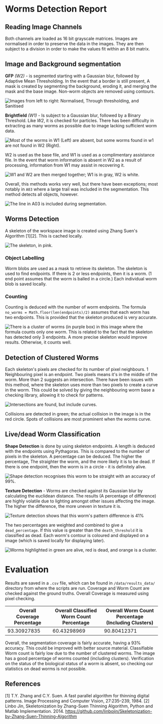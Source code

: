 Worms Detection Report
==========================

<!-- pandoc -o output.docx -f markdown -t docx summative.md -->

## Reading Image Channels

Both channels are loaded as 16 bit grayscale matrices. Images are normalised in order to preserve the data in the images. They are then subject to a division in order to make the values fit within an 8 bit matrix.

## Image and Background segmentation

**GFP** _(W2)_ - is segmented starting with a Gaussian blur, followed by Adaptive Mean Thresholding. In the event that a border is still present, A mask is created by segmenting the background, eroding it, and merging the mask and the base image. Non-worm objects are removed using contours.

![Images from left to right: Normalised, Through thresholding, and Sanitised](report_images/do1.png)

**Brightfield** _(W1)_ - Is subject to a Gaussian blur, followed by a Binary Threshold. Like _W2_, it is checked for particles. There has been difficulty in extracting as many worms as possible due to image lacking sufficient worm data.

![Most of the worms in W1 (Left) are absent, but some worms found in w1 are not found in W2 (Right).](report_images/w1issues.png)

W2 is used as the base file, and W1 is used as a complimentary assistance file. In the event that worm information is absent in W2 as a result of processing, information from W1 may assist in recovering it.

![W1 and W2 are then merged together; W1 is in gray, W2 is white.](report_images/merges.png)

Overall, this methods works very well, but there have been exceptions; most notably in `A03` where a large trail was included in the segmentation. This method detects all objects, however.

![The line in A03 is included during segmentation.](report_images/thresholding_issues.png)

## Worms Detection

A skeleton of the workspace image is created using Zhang Suen's Algorithm [1][2]. This is cached locally.

![The skeleton, in pink.](report_images/skeleton.png)

### Object Labelling

Worm blobs are used as a mask to retrieve its skeleton. The skeleton is used to find endpoints. If there is 2 or less endpoints, then it is a worm. (1 end point assumes that the worm is balled in a circle.) Each individual worm blob is saved locally.

### Counting

Counting is deduced with the number of worm endpoints. The formula `no_worms = Math.floor(len(endpoints)/2)` assumes that each worm has two endpoints. This is provided that the skeleton produced is very accurate. 

![There is a cluster of worms (in purple box) in this image where the formula counts only one worm. This is related to the fact that the skeleton has detected only 3 endpoints. A more precise skeleton would improve results. Otherwise, it counts well.](report_images/A24.png)

## Detection of Clustered Worms

Each skeleton's pixels are checked for its number of pixel neighbours. 1 Neighbouring pixel is an endpoint. Two pixels means it's in the middle of the worm. More than 2 suggests an intersection. There have been issues with this method, where the skeleton uses more than two pixels to create a curve in the worm. This could be solved by giving the neighbouring worm base a checking library, allowing it to check for patterns. 

![Intersections are found, but include curves.](report_images/neighbouring_issues.png)

Collisions are detected in green; the actual collision in the image is in the red circle. Spots of collisions are most prominent when the worms curve.

## Live/dead Worm Classification

**Shape Detection** is done by using skeleton endpoints. A length is deduced with the endpoints using Pythagoras. This is compared to the number of pixels in the skeleton. A percentage can be deduced. The higher the percentage, The straighter the worm, and the more likely it is to be dead. If there is one endpoint, then the worm is in a circle - it is definitely alive.

![Shape detection recognises this worm to be straight with an accuracy of 99%.](report_images/deadbyline.png)
<!-- histograms were considered but is too complex, not enough detail in the worm to calculate blackhat and whitehat -->

**Texture Detection** - Worms are checked against its Gaussian blur by calculating the euclidean distance. The results (A percentage of difference) are highly volatile due to lighting amongst other issues affecting the image. The higher the difference, the more uneven in texture it is.

![Texture detection shows that this worm's pattern difference is 41%](report_images/patterncheck.png)

The two percentages are weighted and combined to give a `dead_percentage`. If this value is greater than the `death_threshold` it is classified as dead. Each worm's contour is coloured and displayed on a image (which is saved locally for displaying later).

![Worms highlighted in green are alive, red is dead, and orange is a cluster.](report_images/A01.png)

# Evaluation

Results are saved in a `.csv` file, which can be found in `/data/results_data/` directory from where the scripts are run. Coverage and Worm Count are checked against the ground truths. Overall Coverage is measured using pixel checking.


| Overall Coverage Percentage | Overall Classified Worm Count Percentage | Overall Worm Count Percentage (Including Clusters) |
| --------------------------- | ----------------------------- | ----------- |
| 93.30927835 				  |	60.43298969					  |	90.80412371 |

Overall, the segmentation coverage is fairly accurate, having a 93% accuracy. This could be improved with better source material. Classifiable Worm count is fairly low due to the number of clustered worms. The image has a good percentage of worms counted (including clusters). Verification on the status of the biological status of a worm is absent, so checking our statistics on dead worms is not possible.

## References

[1] T.Y. Zhang and C.Y. Suen. A fast parallel algorithm for thinning digital patterns. Image Processing and Computer Vision, 27:235–239, 1984.
[2] Linbo Jin, Skeletonization by Zhang-Suen Thinning Algorithm, Python and Matlab Implementation. 2014. https://github.com/linbojin/Skeletonization-by-Zhang-Suen-Thinning-Algorithm
